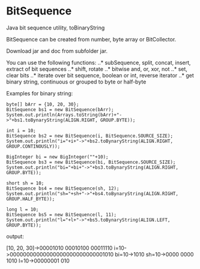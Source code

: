 # BitSequence
Java bit sequence utility, toBinaryString

BitSequence can be created from number, byte array or BitCollector. 

Download jar and doc from subfolder jar.

You can use the following functions:
	..* subSequence, split, concat, insert, extract of bit sequences
	..* shift, rotate
	..* bitwise and, or, xor, not
	..* set, clear bits
	..* iterate over bit sequence, boolean or int, reverse iterator
	..* get binary string, continuous or grouped to byte or half-byte 


Examples for binary string:

	byte[] bArr = {10, 20, 30};
	BitSequence bs1 = new BitSequence(bArr);
	System.out.println(Arrays.toString(bArr)+"->"+bs1.toBynaryString(ALIGN.RIGHT, GROUP.BYTE));

	int i = 10;
	BitSequence bs2 = new BitSequence(i, BitSequence.SOURCE_SIZE);
	System.out.println("i="+i+"->"+bs2.toBynaryString(ALIGN.RIGHT, GROUP.CONTINOUSLY));

	BigInteger bi = new BigInteger(""+10);
	BitSequence bs3 = new BitSequence(bi, BitSequence.SOURCE_SIZE);
	System.out.println("bi="+bi+"->"+bs3.toBynaryString(ALIGN.RIGHT, GROUP.BYTE));

	short sh = 10;
	BitSequence bs4 = new BitSequence(sh, 12);
	System.out.println("sh="+sh+"->"+bs4.toBynaryString(ALIGN.RIGHT, GROUP.HALF_BYTE));

	long l = 10;
	BitSequence bs5 = new BitSequence(l, 11);
	System.out.println("l="+l+"->"+bs5.toBynaryString(ALIGN.LEFT, GROUP.BYTE));

output:

[10, 20, 30]->00001010 00010100 00011110
i=10->00000000000000000000000000001010
bi=10->1010
sh=10->0000 0000 1010
l=10->00000001 010



